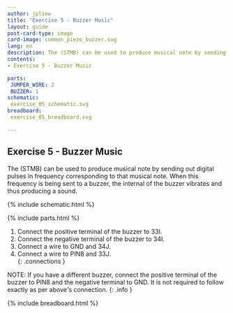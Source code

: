 ```yaml
---
author: jpliew
title: "Exercise 5 - Buzzer Music"
layout: guide
post-card-type: image
card-image: common_piezo_buzzer.svg
lang: en
description: The (STMB) can be used to produce musical note by sending out digital pulses in frequency corresponding to that musical note. When this frequency is being sent to a buzzer, the internal of the buzzer vibrates and thus producing a sound. In this exercise we will learn how to make Arduino music with buzzer using the (STMB).
contents:
- Exercise 5 - Buzzer Music

parts:
 JUMPER_WIRE: 2
 BUZZER: 1
schematic:
 exercise_05_schematic.svg
breadboard:
 exercise_05_breadboard.svg

---
```


## Exercise 5 - Buzzer Music

The (STMB) can be used to produce musical note by sending out digital pulses in frequency corresponding to that musical note. When this frequency is being sent to a buzzer, the internal of the buzzer vibrates and thus producing a sound.  

{% include schematic.html %}

{% include parts.html %}


1. Connect the positive terminal of the buzzer to 33I.
2. Connect the negative terminal of the buzzer to 34I.
3. Connect a wire to GND and 34J.
4. Connect a wire to PIN8 and 33J.  
{: .connections }

NOTE: If you have a different buzzer, connect the positive terminal of the buzzer to PIN8 and the negative terminal to GND. It is not required to follow exactly as per above's connection.
{: .info }

{% include breadboard.html %}
